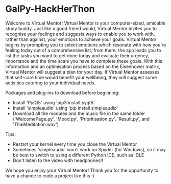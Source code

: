 # GalPy-HackHerThon

Welcome to Virtual Mentor!
Virtual Mentor is your computer-sized, amicable study buddy. 
Just like a good friend would, Virtual Mentor invites you to recognise your feelings and suggests ways to enable you to work with, rather than against, your emotions to 
achieve your goals. 
Virtual Mentor begins by prompting you to select emotions which resonate with how you're feeling today out of a comprehensive list; from there, the app leads you to 
list the tasks you want to get done today and evaluate their urgency, importance and the time scale you have to complete these goals. 
With this information and an optimisation process based on the Eisenhower matrix, Virtual Mentor will suggest a plan for your day. 
If Virtual Mentor assesses that self-care time would benefit your wellbeing, they will suggest some activities catering to your individual needs.


Packages and plug-ins to download before beginning:
- Install 'PyQt5' using 'pip3 install pyqt5'
- Install 'simpleaudio' using 'pip install simpleaudio'
- Download all the modules and the music file in the same folder ('WelcomePage.py', 'Mood.py', 'Prioritisation.py', 'Result.py', and 'ThaiMeditation.wav')

Tips:
- Restart your kernel every time you close the Virtual Mentor
- Sometimes 'simpleaudio' won't work on Spyder (for Windows), so it may be best to switch to using a different Python IDE, such as IDLE
- Don't listen to the video with headphones!!


We hope you enjoy your Virtual Mentor! Thank you for the opportunity to have a chance to code a project like this :)
